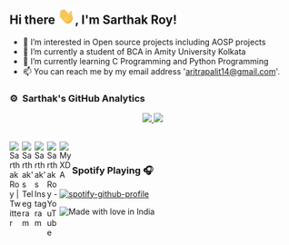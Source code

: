 

<h2>Hi there <img src="https://raw.githubusercontent.com/ABSphreak/ABSphreak/master/gifs/Hi.gif" width="30px">, I'm Sarthak Roy!</h2>

- 👀 I’m interested in Open source projects including AOSP projects
- 🌱 I’m currently a student of BCA in Amity University Kolkata
- 💞️ I’m currently learning C Programming and Python Programming 
- 📫 You can reach me by my email address 'aritrapalit14@gmail.com'.


### ⚙️ &nbsp;Sarthak's GitHub Analytics
<p align="center">
<a href="https://github.com/sarthakroy2002">
<img height="180em" src="https://github-readme-stats-eight-theta.vercel.app/api?username=sarthakroy2002&show_icons=true&theme=nightowl&include_all_commits=true&count_private=true"/>
<img height="180em" src="https://github-readme-stats-eight-theta.vercel.app/api/top-langs/?username=sarthakroy2002&layout=compact&langs_count=8&theme=nightowl"/>
</a>
</p>

<br/>

<a href="https://twitter.com/sarthak2002">
  <img align="left" alt="Sarthak Roy | Twitter " width="22px" src="https://cdn.jsdelivr.net/npm/simple-icons@v3/icons/twitter.svg" />
</a>
<a href="https://t.me/sarthakroy2002">
  <img align="left" alt="Sarthak's Telegram" width="22px" src="https://cdn.jsdelivr.net/npm/simple-icons@v3/icons/telegram.svg" />
</a>
<a href="https://www.instagram.com/sarthakroy2002/">
  <img align="left" alt="Sarthak's Instagram" width="22px" src="https://cdn.jsdelivr.net/npm/simple-icons@v3/icons/instagram.svg" />
</a>
<a href="https://www.youtube.com/c/TechnicalFreakSarthak/">
  <img align="left" alt="Sarthak Roy - YouTube" width="22px" src="https://cdn.jsdelivr.net/npm/simple-icons@v3/icons/youtube.svg" />
</a>  
  <a href="https://forum.xda-developers.com/member.php?u=8126733">
  <img align="left" alt="My XDA" width="22px" src="https://cdn.jsdelivr.net/npm/simple-icons@3.3.0/icons/xdadevelopers.svg" />
</a>

<br />

### Spotify Playing 🎧

[![spotify-github-profile](https://spotify-github-profile.vercel.app/api/view?uid=31qq3unsj5r5pvylapc42xyyhkvy&cover_image=true&theme=compact)](https://spotify-github-profile.vercel.app/api/view?uid=31qq3unsj5r5pvylapc42xyyhkvy&redirect=true)

![Made with love in India](https://madewithlove.now.sh/in?heart=true&template=for-the-badge)
